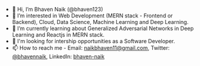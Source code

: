 - 👋 Hi, I’m Bhaven Naik (@bhaven123)
- 👀 I’m interested in Web Development (MERN stack - Frontend or Backend), Cloud, Data Science, Machine Learning and Deep Learning.
- 🌱 I’m currently learning about Generalized Adversarial Networks in Deep Learning and Reactjs in MERN stack.
- 💞️ I'm looking for intership opportunities as a Software Developer. 
- 📫 How to reach me - Email: naikbhaven11@gmail.com, Twitter: [@bhavennaik](https://twitter.com/bhavennaik), LinkedIn: [bhaven-naik](https://www.linkedin.com/in/bhaven-naik/)

<!---
bhaven123/bhaven123 is a ✨ special ✨ repository because its `README.md` (this file) appears on your GitHub profile.
You can click the Preview link to take a look at your changes.
--->
